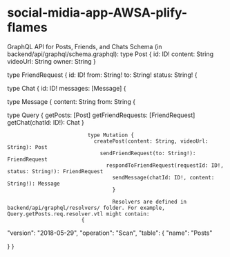 # social-midia-app-AWSA-plify-flames
GraphQL API for Posts, Friends, and Chats
Schema (in backend/api/graphql/schema.graphql):
type Post {
 id: ID!
 content: String
 videoUrl: String
owner: String
}

type FriendRequest {
id: ID!
from: String!
to: String!
 status: String!
{

type Chat {
id: ID!
messages: [Message]
{

type Message {
content: String
from: String
{

type Query {
 getPosts: [Post]
                            getFriendRequests: [FriendRequest]
                              getChat(chatId: ID!): Chat
                              }

                              type Mutation {
                                createPost(content: String, videoUrl: String): Post
                                  sendFriendRequest(to: String!): FriendRequest
                                    respondToFriendRequest(requestId: ID!, status: String!): FriendRequest
                                      sendMessage(chatId: ID!, content: String!): Message
                                      }

                                      Resolvers are defined in backend/api/graphql/resolvers/ folder. For example, Query.getPosts.req.resolver.vtl might contain:
                            {
"version": "2018-05-29",
 "operation": "Scan",
 "table":
  {
                             "name": "Posts"


 }
                             }

